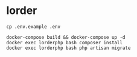 # lorder
```cp .env.example .env```

```
docker-compose build && docker-compose up -d
docker exec lorderphp bash composer install
docker exec lorderphp bash php artisan migrate
```
